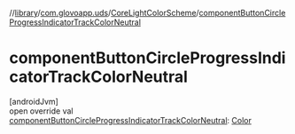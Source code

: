//[library](../../../index.md)/[com.glovoapp.uds](../index.md)/[CoreLightColorScheme](index.md)/[componentButtonCircleProgressIndicatorTrackColorNeutral](component-button-circle-progress-indicator-track-color-neutral.md)

# componentButtonCircleProgressIndicatorTrackColorNeutral

[androidJvm]\
open override val [componentButtonCircleProgressIndicatorTrackColorNeutral](component-button-circle-progress-indicator-track-color-neutral.md): [Color](https://developer.android.com/reference/kotlin/androidx/compose/ui/graphics/Color.html)
